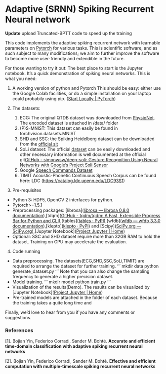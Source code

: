 # Adaptive (SRNN) Spiking Recurrent  Neural network 
**Update** upload Truncated-BPTT code to speed up the training

This code implements the adaptive spiking recurrent network with learnable parameters on [Pytorch]([PyTorch](https://pytorch.org/)) for various tasks. 
This is scientific software, and as such subject to many modifications; we aim to further improve the software to become more user-friendly and extendible in the future. 


For those wanting to try it out: The best place to start is the Jupyter notebook. It’s a quick demonstration of spiking neural networks.
This is what you need:
1) A working version of python and Pytorch This should be easy: either use the Google Colab facilities, or do a simple installation on your laptop could probabily using pip. ([Start Locally | PyTorch](https://pytorch.org/get-started/locally/))
2) The datasets: 
	1. ECG: The original QTDB dataset was downloaded from [PhysioNet](https://physionet.org/content/qtdb/1.0.0/). The encoded dataset is attached in /data/ folder 
  	2. (P)S-MNIST: This dataset can easily be found in torchvision.datasets.MNIST
 	3. SHD and SSC: the Spiking Heidelberg dataset can be downloaded from the [official sit]( https://compneuro.net/datasets/)
	4. SoLi dataset: The official   [dataset](https://polybox.ethz.ch/index.php/s/wG93iTUdvRU8EaT) can be easily downloaded and other necessary information is well documented at the official git[GitHub - simonwsw/deep-soli: Gesture Recognition Using Neural Networks with Google’s Project Soli Sensor](https://github.com/simonwsw/deep-soli)
	5. Google [Speech Commands Dataset](http://download.tensorflow.org/data/speech_commands_v0.01.tar.gz) 
	6. TIMIT Acoustic-Phonetic Continuous Speech Corpus can be found here: LDC (https://catalog.ldc.upenn.edu/LDC93S1)

3) Pre-requisites 

- Python 3: HDF5, OpenCV 2 interfaces for python.
- Pytorch>=1.5.1
- Preprocessing packages: [librosa]([librosa — librosa 0.8.0 documentation](https://librosa.org/doc/latest/index.html)),[tdqm]([GitHub - tqdm/tqdm: A Fast, Extensible Progress Bar for Python and CLI](https://github.com/tqdm/tqdm)),[tables]([tables · PyPI](https://pypi.org/project/tables/)),[wfdb]([wfdb — wfdb 3.3.0 documentation](https://wfdb.readthedocs.io/en/latest/)),[klepto]([klepto · PyPI](https://pypi.org/project/klepto/)) and [Scipy]([SciPy.org — SciPy.org](https://www.scipy.org/index.html)),[Jupyter Notebook]([Project Jupyter | Home](https://jupyter.org/))
- Optional: SSC and SHD dataset require more than 32GB RAM to hold the dataset. Training on GPU may accelerate the evaluation.

4) Code running
* Data preprocessing. The datasets(ECG,SHD,SSC,SoLi,TIMIT) are required to arrange the dataset for further training. 
‘’’
mkdir  data
python generate_dataset.py
‘’’
Note that you can also change the sampling frequency to generate a higher precision dataset. 
* Model training. 
‘’’
mkdir  model
python train.py
‘’’
* Visualization of the results(Demo). The results can be visualized by [Jupyter Notebook]([Project Jupyter | Home](https://jupyter.org/))
* Pre-trained models are attached in the folder of each dataset. Because the training takes a quite long time and 


Finally, we’d love to hear from you if you have any comments or suggestions.

### References


[1]. Bojian Yin, Federico Corradi, Sander M. Bohté. **Accurate and efficient time-domain classification with adaptive spiking recurrent neural networks**

[2]. Bojian Yin, Federico Corradi, Sander M. Bohté. **Effective and efficient computation with multiple-timescale spiking recurrent neural networks**


